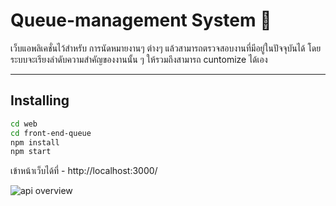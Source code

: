 # Queue-management System :cherries: 

เว็บแอพลิเคชั่นไว้สำหรับ การนัดหมายงานๆ ต่างๆ แล้วสามารถตรวจสอบงานที่มีอยู่ในปัจจุบันได้ โดยระบบจะเรียงลำดับความสำคัญของงานนั้น ๆ ให้รวมถึงสามารถ cuntomize ได้เอง

---

## Installing
 

```bash
cd web
cd front-end-queue
npm install
npm start
```
เข้าหน้าเว็บได้ที่ - http://localhost:3000/

  <image src="readme-src/table.png" alt="api overview"/>
